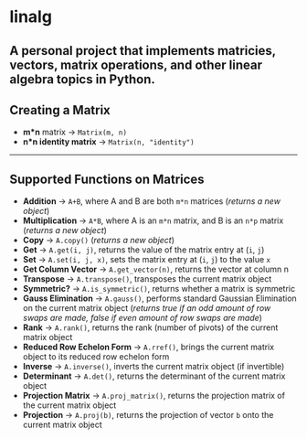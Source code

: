 # linalg
A personal project that implements matricies, vectors, matrix operations, and other linear algebra topics in Python.
---
## Creating a Matrix
- **m\*n** matrix -> `Matrix(m, n)`
- **n\*n identity matrix** -> `Matrix(n, "identity")`
---
## Supported Functions on Matrices
- **Addition** -> `A+B`, where A and B are both `m*n` matrices (*returns a new object*)
- **Multiplication** -> `A*B`, where A is an `m*n` matrix, and B is an `n*p` matrix (*returns a new object*)
- **Copy** -> `A.copy()` (*returns a new object*)
- **Get** -> `A.get(i, j)`, returns the value of the matrix entry at (`i`, `j`)
- **Set** -> `A.set(i, j, x)`, sets the matrix entry at (`i`, `j`) to the value `x`
- **Get Column Vector** -> `A.get_vector(n)`, returns the vector at column n
- **Transpose** -> `A.transpose()`, transposes the current matrix object
- **Symmetric?** -> `A.is_symmetric()`, returns whether a matrix is symmetric
- **Gauss Elimination** -> `A.gauss()`, performs standard Gaussian Elimination on the current matrix object (*returns true if an odd amount of row swaps are made, false if even amount of row swaps are made*)
- **Rank** -> `A.rank()`, returns the rank (number of pivots) of the current matrix object
- **Reduced Row Echelon Form** -> `A.rref()`, brings the current matrix object to its reduced row echelon form
- **Inverse** -> `A.inverse()`, inverts the current matrix object (if invertible)
- **Determinant** -> `A.det()`, returns the determinant of the current matrix object
- **Projection Matrix** -> `A.proj_matrix()`, returns the projection matrix of the current matrix object
- **Projection** -> `A.proj(b)`, returns the projection of vector `b` onto the current matrix object
